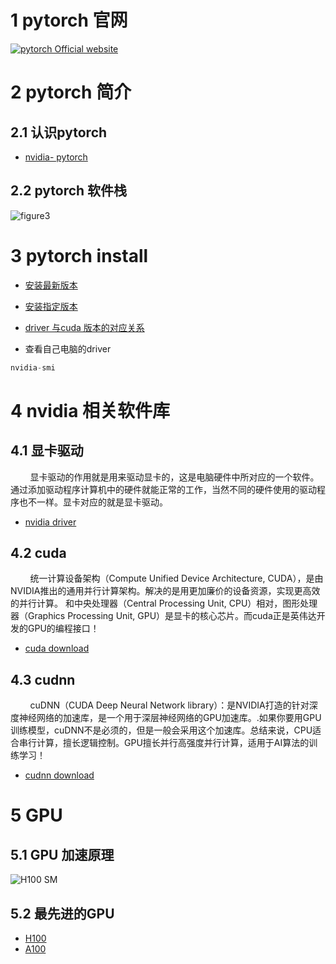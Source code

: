 # 1 pytorch 官网
[![pytorch Official website](https://coderethan-1327000741.cos.ap-chengdu.myqcloud.com/blog-pics/pytorch-figure2.jpg)](https://pytorch.org/)

# 2 pytorch 简介
## 2.1 认识pytorch
- [nvidia- pytorch](https://www.nvidia.cn/glossary/data-science/pytorch/)

## 2.2 pytorch 软件栈
![figure3](https://coderethan-1327000741.cos.ap-chengdu.myqcloud.com/blog-pics/pytorch-figure3.jpg)

# 3 pytorch install
- [安装最新版本](https://pytorch.org/)

- [安装指定版本](https://pytorch.org/get-started/previous-versions/)

- [driver 与cuda 版本的对应关系](https://docs.nvidia.com/cuda/cuda-toolkit-release-notes/index.html)

- 查看自己电脑的driver
```python
nvidia-smi
```

# 4 nvidia 相关软件库
## 4.1 显卡驱动
&nbsp;&nbsp;&nbsp;&nbsp;&nbsp;&nbsp;&nbsp;&nbsp;显卡驱动的作用就是用来驱动显卡的，这是电脑硬件中所对应的一个软件。通过添加驱动程序计算机中的硬件就能正常的工作，当然不同的硬件使用的驱动程序也不一样。显卡对应的就是显卡驱动。<br>

- [nvidia driver](https://www.nvidia.cn/Download/Find.aspx?lang=cn)

## 4.2 cuda
&nbsp;&nbsp;&nbsp;&nbsp;&nbsp;&nbsp;&nbsp;&nbsp;统一计算设备架构（Compute Unified Device Architecture, CUDA），是由NVIDIA推出的通用并行计算架构。解决的是用更加廉价的设备资源，实现更高效的并行计算。 和中央处理器（Central Processing Unit, CPU）相对，图形处理器（Graphics Processing Unit, GPU）是显卡的核心芯片。而cuda正是英伟达开发的GPU的编程接口！<br>

- [cuda download](https://developer.nvidia.com/cuda-toolkit-archive)

## 4.3 cudnn
&nbsp;&nbsp;&nbsp;&nbsp;&nbsp;&nbsp;&nbsp;&nbsp;cuDNN（CUDA Deep Neural Network library）：是NVIDIA打造的针对深度神经网络的加速库，是一个用于深层神经网络的GPU加速库。.如果你要用GPU训练模型，cuDNN不是必须的，但是一般会采用这个加速库。总结来说，CPU适合串行计算，擅长逻辑控制。GPU擅长并行高强度并行计算，适用于AI算法的训练学习！<br>

- [cudnn download](https://developer.nvidia.com/rdp/cudnn-archive)

# 5 GPU 
## 5.1 GPU 加速原理
![H100 SM](https://coderethan-1327000741.cos.ap-chengdu.myqcloud.com/blog-pics/pytorch-figure1.jpg)

## 5.2 最先进的GPU
- [H100](https://resources.nvidia.com/en-us-tensor-core)
- [A100](https://www.nvidia.com/content/dam/en-zz/Solutions/Data-Center/HGX/a100-80gb-hgx-a100-datasheet-us-nvidia-1485640-r6-web.pdf)
